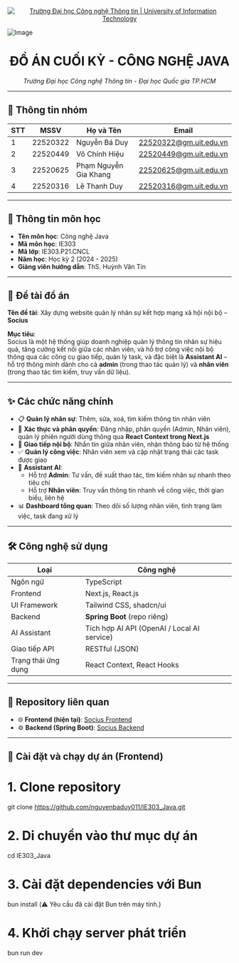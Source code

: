<!-- Banner -->
<p align="center">
  <a href="https://www.uit.edu.vn/" title="Trường Đại học Công nghệ Thông tin" style="border: none;">
    <img src="https://i.imgur.com/WmMnSRt.png" alt="Trường Đại học Công nghệ Thông tin | University of Information Technology">
  </a>
</p>

![Image](https://github.com/user-attachments/assets/17ac92f1-f23f-4b86-bf29-1e983c8f3d73)

<!-- Title -->
<h1 align="center"><b>ĐỒ ÁN CUỐI KỲ - CÔNG NGHỆ JAVA</b></h1>

<p align="center"><i>Trường Đại học Công nghệ Thông tin - Đại học Quốc gia TP.HCM</i></p>

---

## 🔖 Thông tin nhóm

| STT | MSSV       | Họ và Tên              | Email                    |
|-----|------------|------------------------|--------------------------|
| 1   | 22520322   | Nguyễn Bá Duy          | 22520322@gm.uit.edu.vn  |
| 2   | 22520449   | Võ Chính Hiệu          | 22520449@gm.uit.edu.vn  |
| 3   | 22520625   | Phạm Nguyễn Gia Khang  | 22520625@gm.uit.edu.vn  |
| 4   | 22520316   | Lê Thanh Duy           | 22520316@gm.uit.edu.vn  |

---

## 📘 Thông tin môn học

- **Tên môn học**: Công nghệ Java  
- **Mã môn học**: IE303  
- **Mã lớp**: IE303.P21.CNCL  
- **Năm học**: Học kỳ 2 (2024 - 2025)  
- **Giảng viên hướng dẫn**: ThS. Huỳnh Văn Tín

---

## 📝 Đề tài đồ án

**Tên đề tài**: Xây dựng website quản lý nhân sự kết hợp mạng xã hội nội bộ – **Socius**

**Mục tiêu**:  
Socius là một hệ thống giúp doanh nghiệp quản lý thông tin nhân sự hiệu quả, tăng cường kết nối giữa các nhân viên, và hỗ trợ công việc nội bộ thông qua các công cụ giao tiếp, quản lý task, và đặc biệt là **Assistant AI** – hỗ trợ thông minh dành cho cả **admin** (trong thao tác quản lý) và **nhân viên** (trong thao tác tìm kiếm, truy vấn dữ liệu).

---

## ✨ Các chức năng chính

- 📋 **Quản lý nhân sự**: Thêm, sửa, xoá, tìm kiếm thông tin nhân viên  
- 🔐 **Xác thực và phân quyền**: Đăng nhập, phân quyền (Admin, Nhân viên), quản lý phiên người dùng thông qua **React Context trong Next.js** 
- 📩 **Giao tiếp nội bộ**: Nhắn tin giữa nhân viên, nhận thông báo từ hệ thống  
- ✅ **Quản lý công việc**: Nhân viên xem và cập nhật trạng thái các task được giao  
- 🤖 **Assistant AI**:
  - Hỗ trợ **Admin**: Tư vấn, đề xuất thao tác, tìm kiếm nhân sự nhanh theo tiêu chí
  - Hỗ trợ **Nhân viên**: Truy vấn thông tin nhanh về công việc, thời gian biểu, liên hệ
- 📊 **Dashboard tổng quan**: Theo dõi số lượng nhân viên, tình trạng làm việc, task đang xử lý

---

## 🛠️ Công nghệ sử dụng

| Loại | Công nghệ |
|------|-----------|
| Ngôn ngữ | TypeScript |
| Frontend | Next.js, React.js |
| UI Framework | Tailwind CSS, shadcn/ui |
| Backend | **Spring Boot** (repo riêng) |
| AI Assistant | Tích hợp AI API (OpenAI / Local AI service) |
| Giao tiếp API | RESTful (JSON) |
| Trạng thái ứng dụng | React Context, React Hooks |

---

## 🔗 Repository liên quan

- 🌐 **Frontend (hiện tại)**: [Socius Frontend](https://github.com/nguyenbaduy011/IE303_Java)
- ⚙️ **Backend (Spring Boot)**: [Socius Backend](https://github.com/Haryuya11/socius-web-backend)

---

## 🚀 Cài đặt và chạy dự án (Frontend)

# 1. Clone repository
git clone https://github.com/nguyenbaduy011/IE303_Java.git

# 2. Di chuyển vào thư mục dự án
cd IE303_Java

# 3. Cài đặt dependencies với Bun
bun install (⚠️ Yêu cầu đã cài đặt Bun trên máy tính.)

# 4. Khởi chạy server phát triển
bun run dev

